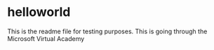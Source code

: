 # helloworld

This is the readme file for testing purposes. This is going through the Microsoft Virtual Academy